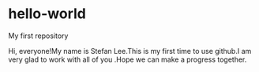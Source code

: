 # hello-world
My first repository

Hi, everyone!My name is Stefan Lee.This is my first time to use github.I am very glad to work with all of you .Hope we can make a progress together.
